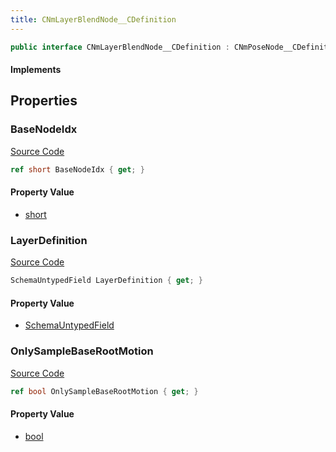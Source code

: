 ```yaml
---
title: CNmLayerBlendNode__CDefinition
---
```


```csharp
public interface CNmLayerBlendNode__CDefinition : CNmPoseNode__CDefinition, CNmGraphNode__CDefinition, ISchemaClass<CNmGraphNode__CDefinition>, ISchemaClass<CNmPoseNode__CDefinition>, ISchemaClass<CNmLayerBlendNode__CDefinition>, ISchemaField, ISchemaClass, INativeHandle
```

#### Implements

## Properties

### BaseNodeIdx

[Source Code](https://github.com/swiftly-solution/swiftlys2/blob/main/managed/src/SwiftlyS2.Generated/Schemas/Interfaces/CNmLayerBlendNode__CDefinition.cs#L17)

```csharp
ref short BaseNodeIdx { get; }
```

#### Property Value

- [short](https://learn.microsoft.com/dotnet/api/system.int16)

### LayerDefinition

[Source Code](https://github.com/swiftly-solution/swiftlys2/blob/main/managed/src/SwiftlyS2.Generated/Schemas/Interfaces/CNmLayerBlendNode__CDefinition.cs#L22)

```csharp
SchemaUntypedField LayerDefinition { get; }
```

#### Property Value

- [SchemaUntypedField](/docs/api/shared/schemas/schemauntypedfield)

### OnlySampleBaseRootMotion

[Source Code](https://github.com/swiftly-solution/swiftlys2/blob/main/managed/src/SwiftlyS2.Generated/Schemas/Interfaces/CNmLayerBlendNode__CDefinition.cs#L19)

```csharp
ref bool OnlySampleBaseRootMotion { get; }
```

#### Property Value

- [bool](https://learn.microsoft.com/dotnet/api/system.boolean)

